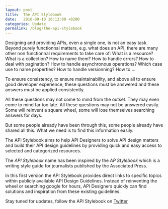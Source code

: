 ```yaml
---
layout: post
title:  The API Stylebook
date:   2016-09-10 16:13:00 +0200
categories: Update
permalink: /blog/the-api-stylebook
---
```


Designing and providing APIs, even a single one, is not an easy task. Beyond purely functionnal matters, e.g. what does an API, there are many other non functionnal requirements to take care of: What is a resource? What is a collection? How to name them? How to handle errors? How to deal with pagination? How to handle asynchronous operations? Which case use to name properties? How to handle versionning? How to ...  

To ensure consistency, to ensure maintainability, and above all to ensure good developer experience, these questions must be answered and these answers must be applied consistently.  

All these questions may not come to mind from the outset. They may even come to mind far too late.
All these questions may not be answered easily. Some will reinvent a square wheel, some will lose themselves searching answers for days.  

But some people already have been through this, some people already have shared all this. What we need is to find this information easily.  

The API Stylebook aims to help API Designers to solve API design matters and build their API design guidelines by providing quick and easy access to selected and categorized resources.  

The *API Stylebook* name has been inspired by the *AP Stylebook* which is a writing style guide for journalists published by the Associated Press.

In this first version the API Stylebook provides direct links to specific topics within publicly available API Design Guidelines. Instead of reinventing the wheel or searching google for hours, API Designers quickly can find solutions and inspiration from these existing guidelines.

Stay tuned for updates, follow the API Stylebook on <a href="https://twitter.com/apistylebook">Twitter <i class="fa fa-twitter fa-1x" aria-hidden="true"></i></a>